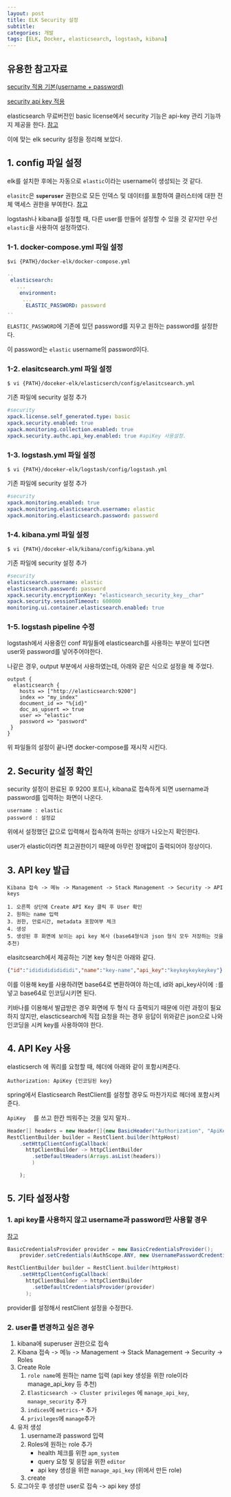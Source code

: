 ```yaml
---
layout: post
title: ELK Security 설정
subtitle: 
categories: 개발
tags: [ELK, Docker, elasticsearch, logstash, kibana]
---
```


## 유용한 참고자료

[security 적용 기본(username + password)](https://ddoniblog.tistory.com/33?category=867457)

[security api key 적용](https://ddoniblog.tistory.com/34?category=867457)

elasticsearch 무료버전인 basic license에서 security 기능은 api-key 관리 기능까지 제공을 한다. [참고](https://www.elastic.co/kr/subscriptions)

이에 맞는 elk security 설정을 정리해 보았다. 

## 1. config 파일 설정



elk를 설치한 후에는 자동으로 `elastic`이라는 username이 생성되는 것 같다. 

`elasitc`은 **`superuser`** 권한으로 모든 인덱스 및 데이터를 포함하여 클러스터에 대한 전체 액세스 권한을 부여한다. [참고](https://www.elastic.co/guide/en/elasticsearch/reference/7.15/built-in-roles.html)

logstash나 kibana를 설정할 때, 다른 user를 만들어 설정할 수 있을 것 같지만 우선 `elastic`을 사용하여 설정하였다. 

### 1-1. docker-compose.yml 파일 설정

```text
$vi {PATH}/docker-elk/docker-compose.yml
```

```yaml
..
 elasticsearch:
   ...
    environment:
     ...
      ELASTIC_PASSWORD: password 
..
```

`ELASTIC_PASSWORD`에 기존에 있던 password를 지우고 원하는 password를 설정한다. 

이 password는 `elastic` username의 password이다. 



### 1-2. elasitcsearch.yml 파일 설정

```text
$ vi {PATH}/doceker-elk/elasticserch/config/elasitcsearch.yml 
```

기존 파일에 security 설정 추가

```yaml
#security
xpack.license.self_generated.type: basic
xpack.security.enabled: true
xpack.monitoring.collection.enabled: true
xpack.security.authc.api_key.enabled: true #apiKey 사용설정.
```



### 1-3. logstash.yml 파일 설정

```text
$ vi {PATH}/doceker-elk/logstash/config/logstash.yml 
```

기존 파일에 security 설정 추가

```yaml
#security
xpack.monitoring.enabled: true
xpack.monitoring.elasticsearch.username: elastic
xpack.monitoring.elasticsearch.password: password
```



### 1-4. kibana.yml 파일 설정

```text
$ vi {PATH}/doceker-elk/kibana/config/kibana.yml 
```

기존 파일에 security 설정 추가

```yaml
#security
elasticsearch.username: elastic
elasticsearch.password: password
xpack.security.encryptionKey: "elasticsearch_security_key__char"
xpack.security.sessionTimeout: 600000
monitoring.ui.container.elasticsearch.enabled: true
```



### 1-5. logstash pipeline 수정

logstash에서 사용중인 conf 파일들에 elasticsearch를 사용하는 부분이 있다면  user와 password를 넣어주어야한다. 

나같은 경우, output 부분에서 사용하였는데,  아래와 같은 식으로 설정을 해 주었다. 

```text
output {
  elasticsearch {
    hosts => ["http://elasticsearch:9200"]
    index => "my_index"
    document_id => "%{id}"
    doc_as_upsert => true
    user => "elastic"
    password => "password"
 }
}
```



위 파일들의 설정이 끝나면 docker-compose를 재시작 시킨다. 



## 2. Security 설정 확인

security 설정이 완료된 후 9200 포트나, kibana로 접속하게 되면 username과 password를 입력하는 화면이 나온다. 

```text
username : elastic
password : 설정값
```

위에서 설정했던 값으로 입력해서 접속하여 원하는 상태가 나오는지 확인한다. 

user가 elastic이라면 최고권한이기 때문에 아무런 장애없이 출력되어야 정상이다. 



## 3. API key 발급

```text
Kibana 접속 -> 메뉴 -> Management -> Stack Management -> Security -> API keys

1. 오른쪽 상단에 Create API Key 클릭 후 User 확인
2. 원하는 name 입력
3. 권한, 만료시간, metadata 포함여부 체크
4. 생성
5. 생성된 후 화면에 보이는 api key 복사 (base64형식과 json 형식 모두 저장하는 것을 추천)
```



elasitcsearch에서 제공하는 기본 key 형식은 아래와 같다. 

```json
{"id":"idididididididi","name":"key-name","api_key":"keykeykeykeykey"}
```

이를 이용해 key를 사용하려면 base64로 변환하여야 하는데, id와 api_key사이에 `:`를 넣고 base64로 인코딩시키면 된다. 

키바나를 이용해서 발급받은 경우 화면에 두 형식 다 출력되기 때문에 이런 과정이 필요하지 않지만, elascticsearch에 직접 요청을 하는 경우 응답이 위와같은 json으로 나와 인코딩을 시켜 key를 사용하여야 한다. 



## 4. API Key 사용

elasticserch 에 쿼리를 요청할 때, 헤더에 아래와 같이 포함시켜준다. 

`Authorization: ApiKey {인코딩된 key}`

spring에서 Elasticsearch RestClient를 설정할 경우도 마찬가지로 헤더에 포함시켜 준다. 

`ApiKey  ` 를 쓰고 한칸 띄워주는 것을 잊지 말자.. 

```java
Header[] headers = new Header[]{new BasicHeader("Authorization", "ApiKey " + apiKey)};
RestClientBuilder builder = RestClient.builder(httpHost)
    .setHttpClientConfigCallback(
      httpClientBuilder -> httpClientBuilder
        .setDefaultHeaders(Arrays.asList(headers))
        )

    );

```





## 5. 기타 설정사항

### 1. api key를 사용하지 않고 username과 password만 사용할 경우

[참고](https://www.elastic.co/guide/en/elasticsearch/client/java-rest/current/_basic_authentication.html)

```java
BasicCredentialsProvider provider = new BasicCredentialsProvider();
    provider.setCredentials(AuthScope.ANY, new UsernamePasswordCredentials("elastic","password"));

RestClientBuilder builder = RestClient.builder(httpHost)
    .setHttpClientConfigCallback(
      httpClientBuilder -> httpClientBuilder
        .setDefaultCredentialsProvider(provider)
      );
```

provider를 설정해서 restClient 설정을 수정한다. 



### 2. user를 변경하고 싶은 경우

1. kibana에 superuser 권한으로 접속
2. Kibana 접속 -> 메뉴 -> Management -> Stack Management -> Security -> Roles
3. Create Role 
   1. `role name`에 원하는 name 입력 (api key 생성을 위한 role이라 manage_api_key 등 추천)
   2. `Elasticsearch -> Cluster privileges` 에 `manage_api_key`, `manage_security` 추가
   3. `indices`에 `metrics-*` 추가 
   4. `privileges`에 `manage`추가
4. 유저 생성
   1. username과 password 입력
   2. Roles에 원하는 role 추가 
      - health 체크를 위한 `apm_system`
      - query 요청 및 응답을 위한 `editor`
      - api key 생성을 위한 `manage_api_key` (위에서 만든 role)
   3. create 
5. 로그아웃 후 생성한 user로 접속 -> api key 생성